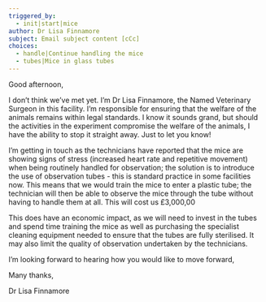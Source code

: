 ```yaml
---
triggered_by:
  - init|start|mice
author: Dr Lisa Finnamore
subject: Email subject content [cCc]
choices:
  - handle|Continue handling the mice
  - tubes|Mice in glass tubes
---
```

Good afternoon,

I don’t think we’ve met yet. I’m Dr Lisa Finnamore, the Named Veterinary Surgeon in this facility. I’m responsible for ensuring that the welfare of the animals remains within legal standards. I know it sounds grand, but should the activities in the experiment compromise the welfare of the animals, I have the ability to stop it straight away. Just to let you know! 

I’m getting in touch as the technicians have reported that the mice are showing signs of stress (increased heart rate and repetitive movement) when being routinely handled for observation; the solution is to introduce the use of observation tubes - this is standard practice in some facilities now. This means that we would train the mice to enter a plastic tube; the technician will then be able to observe the mice through the tube without having to handle them at all. This will cost us £3,000,00

This does have an economic impact, as we will need to invest in the tubes and spend time training the mice as well as purchasing the specialist cleaning equipment needed to ensure that the tubes are fully sterilised. It may also limit the quality of observation undertaken by the technicians.

 I’m looking forward to hearing how you would like to move forward,

Many thanks,

Dr Lisa Finnamore
